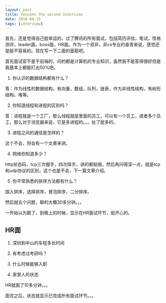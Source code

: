 ```yaml
---
layout: post
title: Tencent the second Interview
date: 2018-04-15
tags: [interview]
---
```


首先，还是觉得自己挺幸运的，过了腾讯的所有面试，包括简历评估，笔试，性格测评，leader面，boss面，HR面。作为一个双非，非cs专业的奋青来说，感觉还是挺不容易的。现在写一下二面的面筋吧。

首先面试官不是干前端的，问的都是计算机的专业知识，虽然我不能答得很好但是我基本上都能打出50%吧。

1. 你认识的数据结构都有什么？

答：作为线性的数据结构，有向量，数组，队列，链表，作为非线性结构，有树形结构，堆等。

2. 你知道线程和进程的区别吗？

答：进程就是一个工厂，那么线程就是里面的员工，可以有一个员工，或者多个员工，那么对于浏览器来说，它是多进程的。。。扯了挺多的。

3. 进程之间的通信是怎样的？

这个不会，将会有一个文章来讲。

4. 网络你知道多少？

http状态码，tcp三次握手，四次挥手，讲的都挺细，然后再问得深一点，就是tcp和udp协议的区别，这个也是不会，下一篇文章介绍。

5. 你平常熟悉的排序方法都有什么？

插入排序，选择排序，冒泡排序，二分排序。

然后就五个问题，聊的大概30多分钟。。。

一开始以为跪了，到晚上的时候，显示在HR面试环节，挺开心的。

## HR面

1. 深圳到中山的车程多长时间

2. 有考虑过考研吗？

3. 什么时候能够入职

4. 家里人的状态

HR就面了10多分钟。。。

面完之后，状态就显示已完成所有面试环节。。。
